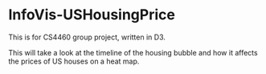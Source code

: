 # InfoVis-USHousingPrice
This is for CS4460 group project, written in D3. 

This will take a look at the timeline of the housing bubble and how it affects the prices of US houses on a heat map.
